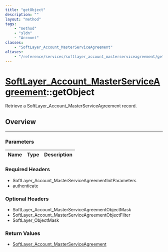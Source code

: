 ```yaml
---
title: "getObject"
description: ""
layout: "method"
tags:
    - "method"
    - "sldn"
    - "Account"
classes:
    - "SoftLayer_Account_MasterServiceAgreement"
aliases:
    - "/reference/services/softlayer_account_masterserviceagreement/getObject"
---
```

# [SoftLayer_Account_MasterServiceAgreement](/reference/services/SoftLayer_Account_MasterServiceAgreement)::getObject

Retrieve a SoftLayer_Account_MasterServiceAgreement record.


## Overview 


-----

### Parameters 
|Name | Type | Description |
| --- | --- | --- |


### Required Headers
* SoftLayer_Account_MasterServiceAgreementInitParameters
* authenticate


### Optional Headers
* SoftLayer_Account_MasterServiceAgreementObjectMask
* SoftLayer_Account_MasterServiceAgreementObjectFilter
* SoftLayer_ObjectMask

### Return Values
* <a href='/reference/datatypes/SoftLayer_Account_MasterServiceAgreement'>SoftLayer_Account_MasterServiceAgreement </a>




